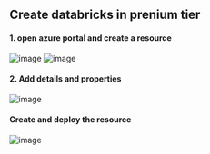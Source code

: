 ## Create databricks in prenium tier

#### 1. open azure portal and create a resource
![image](https://github.com/krsanjay11/Azure-databricks-and-spark/assets/21271522/86904057-638f-4247-b417-5f8dcbb5bef6)
![image](https://github.com/krsanjay11/Azure-databricks-and-spark/assets/21271522/d65b3ad1-3244-4c74-ad5f-53973a1b7bcb)

#### 2. Add details and properties 
![image](https://github.com/krsanjay11/Azure-databricks-and-spark/assets/21271522/f35b39ab-303c-4625-82b6-9033e85f0eba)

#### Create and deploy the resource
![image](https://github.com/krsanjay11/Azure-databricks-and-spark/assets/21271522/03c03552-7165-4dbd-9bf3-d0d9067e310a)

